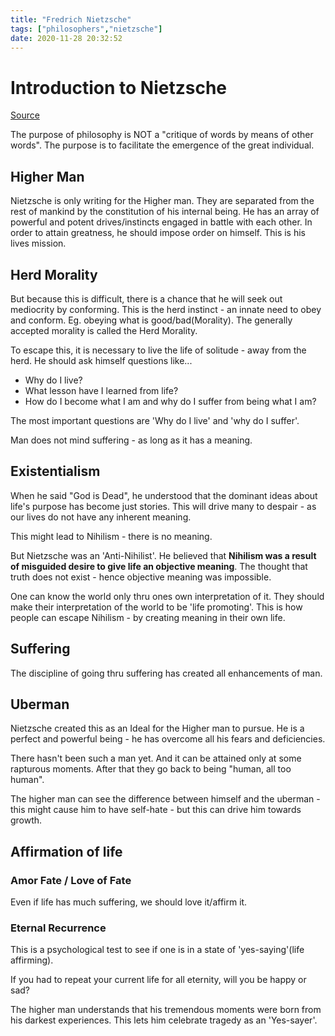 ```yaml
---
title: "Fredrich Nietzsche"
tags: ["philosophers","nietzsche"]
date: 2020-11-28 20:32:52
---
```


# Introduction to Nietzsche

[Source](https://www.youtube.com/watch?v=vzRbCrIWURY)

The purpose of philosophy is NOT a "critique of words by means of other words". The purpose is to facilitate the emergence of the great individual.

## Higher Man

Nietzsche is only writing for the Higher man. They are separated from the rest of mankind by the constitution of his internal being. He has an array of powerful and potent drives/instincts engaged in battle with each other. In order to attain greatness, he should impose order on himself. This is his lives mission. 

## Herd Morality

But because this is difficult, there is a chance that he will seek out mediocrity by conforming. This is the herd instinct - an innate need to obey and conform. Eg. obeying what is good/bad(Morality). The generally accepted morality is called the Herd Morality.

To escape this, it is necessary to live the life of solitude - away from the herd. He should ask himself questions like...

- Why do I live?
- What lesson have I learned from life?
- How do I become what I am and why do I suffer from being what I am?

The most important questions are 'Why do I live' and 'why do I suffer'.

Man does not mind suffering - as long as it has a meaning.

## Existentialism

When he said "God is Dead", he understood that the dominant ideas about life's purpose has become just stories. This will drive many to despair - as our lives do not have any inherent meaning. 

This might lead to Nihilism - there is no meaning.

But Nietzsche was an 'Anti-Nihilist'. He believed that **Nihilism was a result of misguided desire to give life an objective meaning**. The thought that truth does not exist - hence objective meaning was impossible. 

One can know the world only thru ones own interpretation of it. They should make their interpretation of the world to be 'life promoting'. This is how people can escape Nihilism - by creating meaning in their own life.

## Suffering

The discipline of going thru suffering has created all enhancements of man. 

## Uberman

Nietzsche created this as an Ideal for the Higher man to pursue. He is a perfect and powerful being - he has overcome all his fears and deficiencies. 

There hasn't been such a man yet. And it can be attained only at some rapturous moments. After that they go back to being "human, all too human".

The higher man can see the difference between himself and the uberman - this might cause him to have self-hate - but this can drive him towards growth.

## Affirmation of life

### Amor Fate / Love of Fate

Even if life has much suffering, we should love it/affirm it.

### Eternal Recurrence

This is a psychological test to see if one is in a state of 'yes-saying'(life affirming).

If you had to repeat your current life for all eternity, will you be happy or sad?

The higher man understands that his tremendous moments were born from his darkest experiences. This lets him celebrate tragedy as an 'Yes-sayer'.


